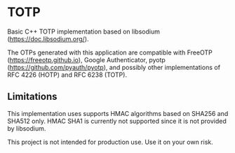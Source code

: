 # TOTP
Basic C++ TOTP implementation based on libsodium (<https://doc.libsodium.org/>).

The OTPs generated with this application are compatible with FreeOTP
(<https://freeotp.github.io>), Google Authenticator, pyotp
(<https://github.com/pyauth/pyotp>), and possibly other implementations of
RFC 4226 (HOTP) and RFC 6238 (TOTP).

## Limitations
This implementation uses supports HMAC algorithms based on SHA256 and SHA512 only.
HMAC SHA1 is currently not supported since it is not provided by libsodium.

This project is not intended for production use. Use it on your own risk.

